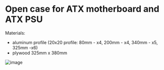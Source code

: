 # Open case for ATX motherboard and ATX PSU 
Materials: 
- aluminum profile (20x20 profile: 80mm - x4, 200mm - x4, 340mm - x5, 325mm -x6)
- plywood 325mm x 380mm

![image](https://user-images.githubusercontent.com/65111871/169838196-688e8aec-60ef-4897-8486-d47e05c55074.png)
